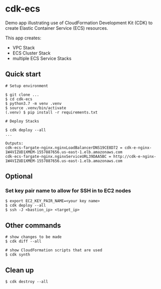 # cdk-ecs

Demo app illustrating use of CloudFormation Development Kit (CDK) to create Elastic Container Service (ECS) resources.

This app creates:

- VPC Stack
- ECS Cluster Stack
- multiple ECS Service Stacks

## Quick start

```
# Setup environment

$ git clone ...
$ cd cdk-ecs
$ python3.7 -m venv .venv
$ source .venv/bin/activate
(.venv) $ pip install -r requirements.txt

# Deploy Stacks

$ cdk deploy --all
...

Outputs:
cdk-ecs-fargate-nginx.nginxLoadBalancerDNS19CE8D72 = cdk-e-nginx-1W4VIZUD1XMEM-1557887656.us-east-1.elb.amazonaws.com
cdk-ecs-fargate-nginx.nginxServiceURL39DAA5BC = http://cdk-e-nginx-1W4VIZUD1XMEM-1557887656.us-east-1.elb.amazonaws.com

```

## Optional

### Set key pair name to allow for SSH in to EC2 nodes

```
$ export EC2_KEY_PAIR_NAME=<your key name>
$ cdk deploy --all
$ ssh -J <bastion_ip> <target_ip>
```

## Other commands

```
# show changes to be made
$ cdk diff --all

# show CloudFormation scripts that are used
$ cdk synth

```

## Clean up

```
$ cdk destroy --all
```